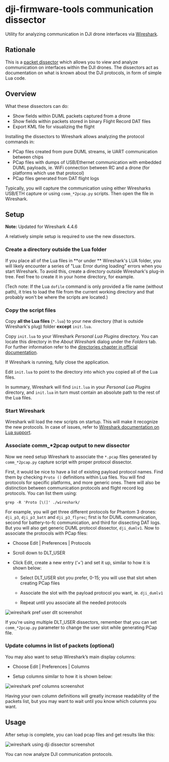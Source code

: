 # dji-firmware-tools communication dissector

Utility for analyzing communication in DJI drone interfaces via [Wireshark](https://www.wireshark.org/).

## Rationale

This is a [packet dissector](https://www.wireshark.org/docs/wsdg_html_chunked/ChapterDissection.html) which allows you
to view and analyze communication on interfaces within the DJI drones. The dissectors act as documentation on what is
known about the DJI protocols, in form of simple Lua code.

## Overview

What these dissectors can do:
* Show fields within DUML packets captured from a drone
* Show fields within packets stored in binary Flight Record DAT files
* Export KML file for visualizing the flight

Installing the dissectors to Wireshark allows analyzing the protocol commands in:
* PCap files created from pure DUML streams, ie UART communication between chips
* PCap files with dumps of USB/Ethernet communication with embedded DUML payloads, ie. WiFi connection between RC and a drone (for platforms which use that protocol)
* PCap files generated from DAT flight logs

Typically, you will capture the communication using either Wiresharks USB/ETH capture or using `comm_*2pcap.py` scripts. Then open the file in Wireshark.

## Setup

**Note:** Updated for Wireshark 4.4.6

A relatively simple setup is required to use the new dissectors.

### Create a directory outside the Lua folder

If you place all of the Lua files in **or under ** Wireshark's LUA folder, you will likely encounter a series of "Lua: Error during loading" errors when you start Wireshark. To avoid this, create a directory outside Wireshark's plug-in tree. Feel free to create it in your home directory, for example.

(Tech note: If the Lua `dofile` command is only provided a file name (without path), it tries to load the file from the current working directory and that probably won't be where the scripts are located.)

### Copy the script files

Copy **all the Lua files** (`*.lua`) to your new directory (that is outside Wireshark's plug) folder **except** `init.lua`.

Copy `init.lua` to your Wireshark *Personal Lua Plugins* directory. You can locate this directory in the *About Wireshark* dialog under the *Folders* tab. For further information refer to the [directories chapter in official documentation](https://www.wireshark.org/docs/wsug_html_chunked/ChAppFilesConfigurationSection.html).

If Wireshark is running, fully close the application.

Edit `init.lua` to point to the directory into which you copied all of the Lua files. 

In summary, Wireshark will find `init.lua` in your *Personal Lua Plugins* directory, and `init.lua` in turn must contain an absolute path to the rest of the Lua files.

### Start Wireshark

Wireshark will load the new scripts on startup. This will make it recognize the new protocols. In case of issues, refer to [Wireshark documentation on Lua support](https://www.wireshark.org/docs/wsdg_html_chunked/wsluarm.html).

### Associate comm_*2pcap output to new dissector

Now we need setup Wireshark to associate the `*.pcap` files generated by `comm_*2pcap.py` capture script with proper protocol dissector.

First, it would be nice to have a list of existing payload protocol names. Find them by checking `Proto ()` definitions within Lua files. You will find protocols for specific platforms, and more generic ones. There will also be distinction between communication protocols and flight record log protocols. You can list them using:
```
grep -R 'Proto [\(]' ./wireshark/
```
For example, you will get three different protocols for Phantom 3 drones: `dji_p3`, `dji_p3_batt` and `dji_p3_flyrec`; first is for DUML communication, second for battery-to-fc communication, and third for dissecting DAT logs. But you will also get generic DUML protocol dissector, `dji_dumlv1`. Now to associate the protocols with PCap files:

* Choose Edit | Preferences | Protocols

* Scroll down to DLT_USER

* Click Edit, create a new entry (‘+’) and set it up, similar to how it is shown below:

  * Select DLT_USER slot you prefer, 0-15; you will use that slot when creating PCap files

  * Associate the slot with the payload protocol you want, ie. `dji_dumlv1`

  * Repeat until you associate all the needed protocols

![wireshark pref user dlt screenshot](img/wireshark-pref-user-dlt.png)

If you're using multiple DLT_USER dissectors, remember that you can set `comm_*2pcap.py` parameter to change the user slot while generating PCap file.

### Update columns in list of packets (optional)

You may also want to setup Wireshark’s main display columns:

* Choose Edit | Preferences | Columns

* Setup columns similar to how it is shown below:

![wireshark pref columns screenshot](img/wireshark-pref-columns.png)

Having your own column definitions will greatly increase readability of the packets list,
but you may want to wait until you know which columns you want.

## Usage

After setup is complete, you can load pcap files and get results like this:

![wireshark using dji dissector screenshot](img/wireshark-using-dji-dissector.png)

You can now analyze DJI communication protocols.
